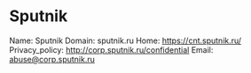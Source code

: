 
# Sputnik

Name: Sputnik
Domain: sputnik.ru
Home: https://cnt.sputnik.ru/
Privacy_policy: http://corp.sputnik.ru/confidential
Email: abuse@corp.sputnik.ru
